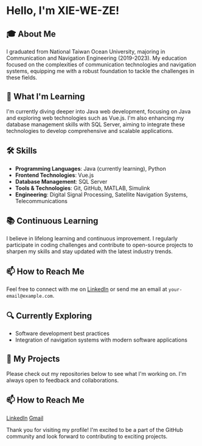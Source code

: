 # Hello, I'm XIE-WE-ZE!

## 🎓 About Me
I graduated from National Taiwan Ocean University, majoring in Communication and Navigation Engineering (2019-2023). My education focused on the complexities of communication technologies and navigation systems, equipping me with a robust foundation to tackle the challenges in these fields.

## 🌱 What I'm Learning
I'm currently diving deeper into Java web development, focusing on Java and exploring web technologies such as Vue.js. I'm also enhancing my database management skills with SQL Server, aiming to integrate these technologies to develop comprehensive and scalable applications.

## 🛠️ Skills
- **Programming Languages**: Java (currently learning), Python
- **Frontend Technologies**: Vue.js
- **Database Management**: SQL Server
- **Tools & Technologies**: Git, GitHub, MATLAB, Simulink
- **Engineering**: Digital Signal Processing, Satellite Navigation Systems, Telecommunications

## 📚 Continuous Learning
I believe in lifelong learning and continuous improvement. I regularly participate in coding challenges and contribute to open-source projects to sharpen my skills and stay updated with the latest industry trends.

## 📫 How to Reach Me
Feel free to connect with me on [LinkedIn](#) or send me an email at `your-email@example.com`.

## 🔍 Currently Exploring
- Software development best practices
- Integration of navigation systems with modern software applications

## 📂 My Projects
Please check out my repositories below to see what I'm working on. I'm always open to feedback and collaborations.
## 📫 How to Reach Me
[LinkedIn](https://www.linkedin.com/in/%E8%AC%9D-%E7%B6%AD%E6%BE%A4-0a92921ba/)
[Gmail](xie8610@gmail.com)

Thank you for visiting my profile! I'm excited to be a part of the GitHub community and look forward to contributing to exciting projects.
